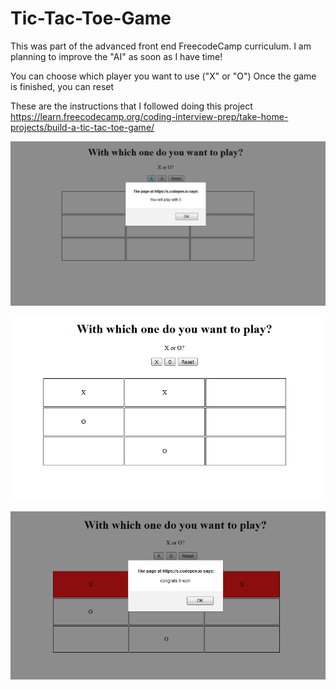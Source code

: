 # Tic-Tac-Toe-Game
This was part of the advanced front end FreecodeCamp curriculum. 
I am planning to improve the "AI" as soon as I have time!

You can choose which player you want to use ("X" or "O")
Once the game is finished, you can reset

These are the instructions that I followed doing this project
https://learn.freecodecamp.org/coding-interview-prep/take-home-projects/build-a-tic-tac-toe-game/


![alt text](https://github.com/AndreusSH/Tic-Tac-Toe-Game/blob/master/TicTacToe1.PNG)

![alt text](https://github.com/AndreusSH/Tic-Tac-Toe-Game/blob/master/TicTacToe2.PNG)

![alt text](https://github.com/AndreusSH/Tic-Tac-Toe-Game/blob/master/TictacToe3.PNG)
